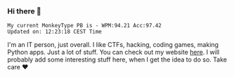 ### Hi there 👋
<!-- PB START -->
```
My current MonkeyType PB is - WPM:94.21 Acc:97.42
Updated on: 12:23:18 CEST Time
```
<!-- PB END -->
I'm an IT person, just overall. I like CTFs, hacking, coding games, making Python apps. Just a lot of stuff.
You can check out my website [here](https://skill3472.github.io/).
I will probably add some interesting stuff here, when I get the idea to do so. Take care ❤️
